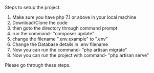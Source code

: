 Steps to setup the project.
 
1) Make sure you have php 7.1 or above in your local machine
2) Download/Clone the code 
3) then goto the directory through command prompt
4) run the command- "composer update"
5) change the filename ".env.example" to ".env"
6) Change the Database details in .env filename
7) Now you can run the command- "php artisan migrate"
8) Now you can run the project with command- "php artisan serve"


 Please go through these steps.
